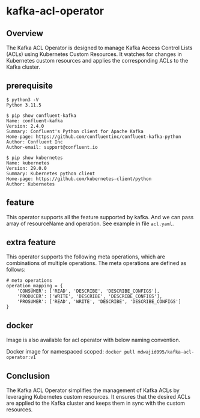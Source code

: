 # kafka-acl-operator

## Overview
The Kafka ACL Operator is designed to manage Kafka Access Control Lists (ACLs) using Kubernetes Custom Resources. It watches for changes in Kubernetes custom resources and applies the corresponding ACLs to the Kafka cluster.

## prerequisite
```
$ python3 -V
Python 3.11.5

$ pip show confluent-kafka
Name: confluent-kafka
Version: 2.4.0
Summary: Confluent's Python client for Apache Kafka
Home-page: https://github.com/confluentinc/confluent-kafka-python
Author: Confluent Inc
Author-email: support@confluent.io

$ pip show kubernetes
Name: kubernetes
Version: 29.0.0
Summary: Kubernetes python client
Home-page: https://github.com/kubernetes-client/python
Author: Kubernetes

```
## feature
This operator supports all the feature supported by kafka. And we can pass array of resourceName and operation. See example in file `acl.yaml`.

## extra feature
This operator supports the following meta operations, which are combinations of multiple operations. The meta operations are defined as follows:
```
# meta operations
operation_mapping = {
    'CONSUMER': ['READ', 'DESCRIBE', 'DESCRIBE_CONFIGS'],
    'PRODUCER': ['WRITE', 'DESCRIBE', 'DESCRIBE_CONFIGS'],
    'PROSUMER': ['READ', 'WRITE', 'DESCRIBE', 'DESCRIBE_CONFIGS']
}
```

## docker
Image is also available for acl operator with below naming convention.

Docker image for namespaced scoped: `docker pull mdwajid095/kafka-acl-operator:v1`

## Conclusion

The Kafka ACL Operator simplifies the management of Kafka ACLs by leveraging Kubernetes custom resources. It ensures that the desired ACLs are applied to the Kafka cluster and keeps them in sync with the custom resources.
